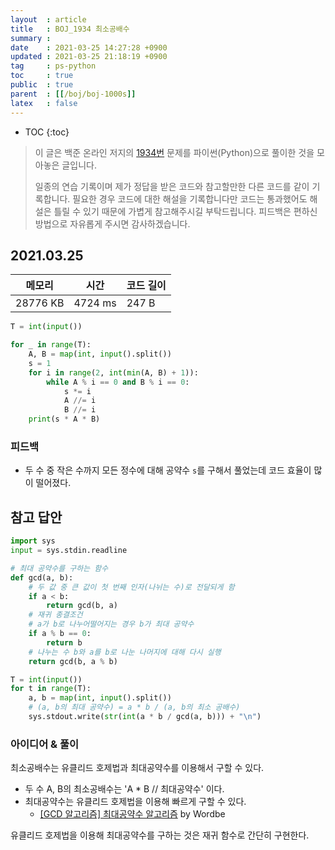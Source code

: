 ```yaml
---
layout  : article
title   : BOJ_1934 최소공배수
summary : 
date    : 2021-03-25 14:27:28 +0900
updated : 2021-03-25 21:18:19 +0900
tag     : ps-python
toc     : true
public  : true
parent  : [[/boj/boj-1000s]]
latex   : false
---
```

* TOC
{:toc}

> 이 글은 백준 온라인 저지의 [1934번](https://www.acmicpc.net/problem/1934) 문제를 파이썬(Python)으로 풀이한 것을 모아놓은 글입니다.
>
> 일종의 연습 기록이며 제가 정답을 받은 코드와 참고할만한 다른 코드를 같이 기록합니다. 필요한 경우 코드에 대한 해설을 기록합니다만 코드는 통과했어도 해설은 틀릴 수 있기 때문에 가볍게 참고해주시길 부탁드립니다. 피드백은 편하신 방법으로 자유롭게 주시면 감사하겠습니다.

## 2021.03.25

| 메모리    | 시간    | 코드 길이 |
| --------- | ------- | --------- |
| 28776 KB  | 4724 ms | 247 B     |

```python
T = int(input())

for _ in range(T):
    A, B = map(int, input().split())
    s = 1
    for i in range(2, int(min(A, B) + 1)):
        while A % i == 0 and B % i == 0:
            s *= i
            A //= i
            B //= i
    print(s * A * B)
```

### 피드백

* 두 수 중 작은 수까지 모든 정수에 대해 공약수 `s`를 구해서 풀었는데 코드 효율이 많이 떨어졌다.

## 참고 답안

```python
import sys
input = sys.stdin.readline

# 최대 공약수를 구하는 함수
def gcd(a, b):
    # 두 값 중 큰 값이 첫 번째 인자(나뉘는 수)로 전달되게 함
    if a < b:
        return gcd(b, a)
    # 재귀 종결조건
    # a가 b로 나누어떨어지는 경우 b가 최대 공약수
    if a % b == 0:
        return b
    # 나누는 수 b와 a를 b로 나눈 나머지에 대해 다시 실행
    return gcd(b, a % b)

T = int(input())
for t in range(T):
    a, b = map(int, input().split())
    # (a, b의 최대 공약수) = a * b / (a, b의 최소 공배수)
    sys.stdout.write(str(int(a * b / gcd(a, b))) + "\n")
```

### 아이디어 & 풀이

최소공배수는 유클리드 호제법과 최대공약수를 이용해서 구할 수 있다.

* 두 수 A, B의 최소공배수는 'A * B // 최대공약수' 이다.
* 최대공약수는 유클리드 호제법을 이용해 빠르게 구할 수 있다.
    * [[GCD 알고리즘] 최대공약수 알고리즘](https://wordbe.tistory.com/entry/GCD-알고리즘-최대공약수-알고리즘) by Wordbe

유클리드 호제법을 이용해 최대공약수를 구하는 것은 재귀 함수로 간단히 구현한다.

